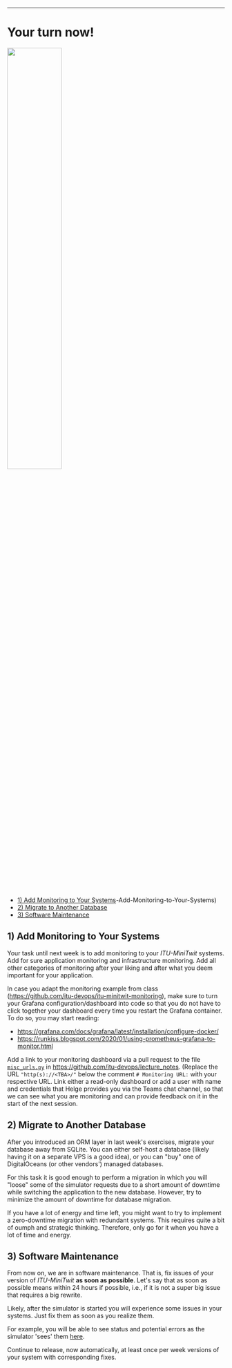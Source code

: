 -----------


# Your turn now!

<img src="https://media.giphy.com/media/13GIgrGdslD9oQ/giphy.gif" width=50%/>

  - [1) Add Monitoring to Your Systems](#\1)-Add-Monitoring-to-Your-Systems)
  - [2) Migrate to Another Database](#2\)-Migrate-to-Another-Database)
  - [3) Software Maintenance](#3\)-Software-Maintenance)


## 1) Add Monitoring to Your Systems

Your task until next week is to add monitoring to your _ITU-MiniTwit_ systems.
Add for sure application monitoring and infrastructure monitoring.
Add all other categories of monitoring after your liking and after what you deem important for your application.

In case you adapt the monitoring example from class (https://github.com/itu-devops/itu-minitwit-monitoring), make sure to turn your Grafana configuration/dashboard into code so that you do not have to click together your dashboard every time you restart the Grafana container. To do so, you may start reading:

  * https://grafana.com/docs/grafana/latest/installation/configure-docker/
  * https://runkiss.blogspot.com/2020/01/using-prometheus-grafana-to-monitor.html

Add a link to your monitoring dashboard via a pull request to the file [`misc_urls.py`](https://github.com/itu-devops/lecture_notes/blob/master/misc_urls.py) in https://github.com/itu-devops/lecture_notes. (Replace the URL `"http(s)://<TBA>/"` below the comment `# Monitoring URL:` with your respective URL.
Link either a read-only dashboard or add a user with name and credentials that Helge provides you via the Teams chat channel, so that we can see what you are monitoring and can provide feedback on it in the start of the next session.


## 2) Migrate to Another Database

After you introduced an ORM layer in last week's exercises, migrate your database away from SQLite.
You can either self-host a database (likely having it on a separate VPS is a good idea), or you can "buy" one of DigitalOceans (or other vendors') managed databases.

For this task it is good enough to perform a migration in which you will "loose" some of the simulator requests due to a short amount of downtime while switching the application to the new database.
However, try to minimize the amount of downtime for database migration.

If you have a lot of energy and time left, you might want to try to implement a zero-downtime migration with redundant systems.
This requires quite a bit of oumph and strategic thinking.
Therefore, only go for it when you have a lot of time and energy.


## 3) Software Maintenance

From now on, we are in software maintenance. That is, fix issues of your version of _ITU-MiniTwit_ **as soon as possible**. Let's say that as soon as possible means within 24 hours if possible, i.e., if it is not a super big issue that requires a big rewrite.

Likely, after the simulator is started you will experience some issues in your systems. Just fix them as soon as you realize them.

For example, you will be able to see status and potential errors as the simulator 'sees' them [here](http://206.81.20.113/status.html).

Continue to release, now automatically, at least once per week versions of your system with corresponding fixes.
